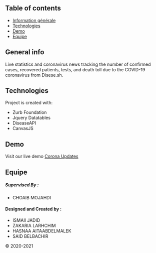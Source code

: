 ## Table of contents
* [Information générale](#general-info)
* [Technologies](#technologies)
* [Demo](#demo)
* [Equipe](#equipe)

## General info
Live statistics and coronavirus news tracking the number of confirmed cases, recovered patients, tests, and death toll due to the COVID-19 coronavirus from Disese.sh.

## Technologies
Project is created with:
* Zurb Foundation
* Jquery Datatables
* DiseaseAPI
* CanvasJS
	
## Demo
<p> Visit our live demo <a href="https://foundation-z.web.app/">Corona Updates</a></p>

## Equipe
##### Supervised By :
<ul>
    <li>CHOAIB MOJAHDI</li>
</ul>

#### Designed and Created by :
<ul>
    <li>ISMAIl JADID</li>
    <li>ZAKARIA LARHCHIM</li>
    <li>HASNAA AITAABDELMALEK</li>
    <li>SAID BELBACHIR</li>
</ul>

&copy; 2020-2021